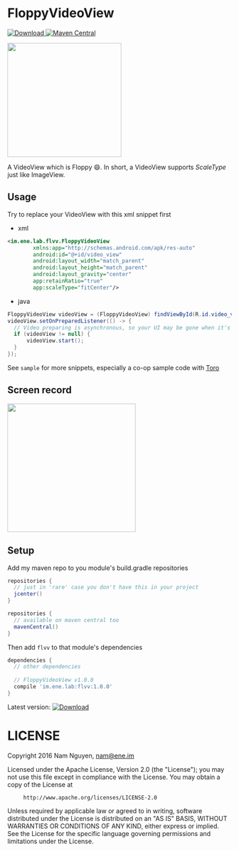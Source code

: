 FloppyVideoView
=====

[ ![Download](https://api.bintray.com/packages/eneim/maven/FloppyVideoView/images/download.svg) ](https://bintray.com/eneim/maven/FloppyVideoView/_latestVersion)
[![Maven Central](https://maven-badges.herokuapp.com/maven-central/im.ene.lab/flvv/badge.svg)](https://maven-badges.herokuapp.com/maven-central/im.ene.lab/flvv)

<img src="https://github.com/eneim/FloppyVideoView/blob/develop/art/web_hi_res_512.png" width="256">

A VideoView which is Floppy :smile:. In short, a VideoView supports *ScaleType* just like ImageView.


## Usage

Try to replace your VideoView with this xml snippet first

- xml

```xml
<im.ene.lab.flvv.FloppyVideoView
        xmlns:app="http://schemas.android.com/apk/res-auto"
        android:id="@+id/video_view"
        android:layout_width="match_parent"
        android:layout_height="match_parent"
        android:layout_gravity="center"
        app:retainRatio="true"
        app:scaleType="fitCenter"/>
```

- java

```java
FloppyVideoView videoView = (FloppyVideoView) findViewById(R.id.video_view);
videoView.setOnPreparedListener(() -> {
  // Video preparing is asynchronous, so your UI may be gone when it's done
  if (videoView != null) {
      videoView.start();
  }
});
```

See ```sample``` for more snippets, especially a co-op sample code with [Toro](https://github.com/eneim/Toro)

## Screen record

<img src="https://github.com/eneim/FloppyVideoView/blob/develop/art/sample.gif" width="288">

## Setup

Add my maven repo to you module's build.gradle repositories

```groovy
repositories {
  // just in 'rare' case you don't have this in your project
  jcenter()
}
```

```groovy
repositories {
  // available on maven central too
  mavenCentral()
}
```

Then add ```flvv``` to that module's dependencies

```groovy
dependencies {
  // other dependencies
  
  // FloppyVideoView v1.0.0
  compile 'im.ene.lab:flvv:1.0.0'
}
```

Latest version: [ ![Download](https://api.bintray.com/packages/eneim/maven/FloppyVideoView/images/download.svg) ](https://bintray.com/eneim/maven/FloppyVideoView/_latestVersion)

LICENSE
=====

  Copyright 2016 Nam Nguyen, nam@ene.im

  Licensed under the Apache License, Version 2.0 (the "License");
  you may not use this file except in compliance with the License.
  You may obtain a copy of the License at

         http://www.apache.org/licenses/LICENSE-2.0

  Unless required by applicable law or agreed to in writing, software
  distributed under the License is distributed on an "AS IS" BASIS,
  WITHOUT WARRANTIES OR CONDITIONS OF ANY KIND, either express or implied.
  See the License for the specific language governing permissions and
  limitations under the License.
